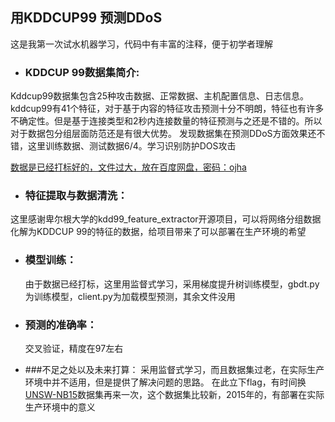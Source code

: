 ## 用KDDCUP99 预测DDoS

这是我第一次试水机器学习，代码中有丰富的注释，便于初学者理解


- ### KDDCUP 99数据集简介:
Kddcup99数据集包含25种攻击数据、正常数据、主机配置信息、日志信息。kddcup99有41个特征，对于基于内容的特征攻击预测十分不明朗，特征也有许多不确定性。但是基于连接类型和2秒内连接数量的特征预测与之还是不错的。所以对于数据包分组层面防范还是有很大优势。
发现数据集在预测DDoS方面效果还不错，这里训练数据、测试数据6/4。学习识别防护DOS攻击

[数据是已经打标好的，文件过大，放在百度网盘，密码：ojha](链接：https://pan.baidu.com/s/1d7CMe6sO9NqKj2YEygxYjQ )
 
- ### 特征提取与数据清洗：
 这里感谢卑尔根大学的kdd99_feature_extractor开源项目，可以将网络分组数据化解为KDDCUP 99的特征的数据，给项目带来了可以部署在生产环境的希望
- ### 模型训练：
  由于数据已经打标，这里用监督式学习，采用梯度提升树训练模型，gbdt.py为训练模型，client.py为加载模型预测，其余文件没用

- ### 预测的准确率：
   交叉验证，精度在97左右

- ###不足之处以及未来打算：
  采用监督式学习，而且数据集过老，在实际生产环境中并不适用，但是提供了解决问题的思路。
  在此立下flag，有时间换[UNSW-NB15](https://www.unsw.adfa.edu.au/australian-centre-for-cyber-security/cybersecurity/ADFA-NB15-Datasets/)数据集再来一次，这个数据集比较新，2015年的，有部署在实际生产环境中的意义